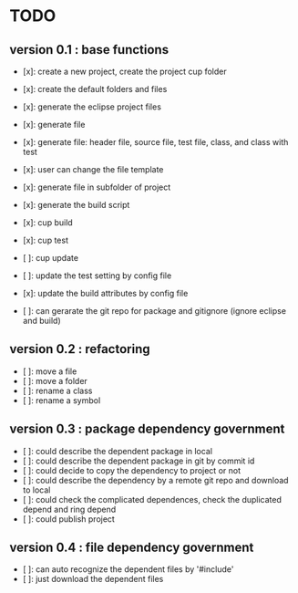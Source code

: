 # TODO

## version 0.1 : base functions

- [x]: create a new project, create the project cup folder
- [x]: create the default folders and files
- [x]: generate the eclipse project files
- [x]: generate file
- [x]: generate file: header file, source file, test file, class, and class with test
- [x]: user can change the file template
- [x]: generate file in subfolder of project

- [x]: generate the build script
- [x]: cup build
- [x]: cup test
- [ ]: cup update

- [ ]: update the test setting by config file
- [x]: update the build attributes by config file
- [ ]: can gerarate the git repo for package and gitignore (ignore eclipse and build)

## version 0.2 : refactoring

- [ ]: move a file
- [ ]: move a folder
- [ ]: rename a class
- [ ]: rename a symbol

## version 0.3 : package dependency government

- [ ]: could describe the dependent package in local
- [ ]: could describe the dependent package in git by commit id
- [ ]: could decide to copy the dependency to project or not
- [ ]: could describe the dependency by a remote git repo and download to local
- [ ]: could check the complicated dependences, check the duplicated depend and ring depend
- [ ]: could publish project

## version 0.4 : file dependency government

- [ ]: can auto recognize the dependent files by '#include'
- [ ]: just download the dependent files